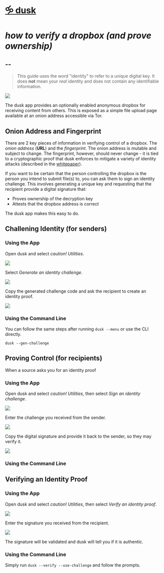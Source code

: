 # [🝰 dusk](https://rundusk.org)
# *how to verify a dropbox (and prove ownership)*
## --

> This guide uses the word "identity" to refer to a unique digital key. It does **not** mean your *real* identity and does not contain any identifiable information.

![](assets/images/dropbox.png)

The dusk app provides an optionally enabled anonymous dropbox for receiving content from others. This is exposed as a simple file upload page 
available at an onion address accessible via Tor.

## Onion Address and Fingerprint

There are 2 key pieces of information in verifying control of a dropbox. The *onion address* (**URL**) and the *fingerprint*. 
The onion address is mutable and subject to change. The fingerprint, however, should never change - it is tied to a cryptographic 
proof that dusk enforces to mitigate a variety of identity attacks (described in the [whitepaper](whitepaper.md)).

If you want to be certain that the person controlling the dropbox is the person you intend to submit file(s) to, you can ask them 
to sign an identity challenge. This involves generating a unique key and requesting that the recipient provide a digital signature that: 

* Proves ownership of the decryption key
* Attests that the dropbox address is correct

The dusk app makes this easy to do.

## Challening Identity (for senders)

### Using the App

Open dusk and select *caution! Utilities*.

![](assets/images/verify-app-001.png)

Select *Generate an identity challenge*.

![](assets/images/verify-app-002.png)

Copy the generated challenge code and ask the recipient to create an identity proof.

![](assets/images/verify-app-003.png)

### Using the Command Line

You can follow the same steps after running `dusk --menu` or use the CLI directly.

```
dusk --gen-challenge
```

## Proving Control (for recipients)

When a source asks you for an identity proof

### Using the App

Open dusk and select *caution! Utilities*, then select *Sign an identity challenge*.

![](assets/images/verify-app-004.png)

Enter the challenge you received from the sender.

![](assets/images/verify-app-005.png)

Copy the digital signature and provide it back to the sender, so they may verify it.

![](assets/images/verify-app-006.png)

### Using the Command Line

## Verifying an Identity Proof

### Using the App

Open dusk and select *caution! Utilities*, then select *Verify an identity proof*.

![](assets/images/verify-app-007.png)

Enter the signature you received from the recipient.

![](assets/images/verify-app-008.png)

The signature will be validated and dusk will tell you if it is authentic.

### Using the Command Line

Simply run `dusk --verify --use-challenge` and follow the prompts.
